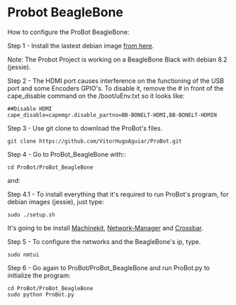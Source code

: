 # Probot BeagleBone

How to configure the ProBot BeagleBone:

Step 1 - Install the lastest debian image [from here](https://beagleboard.org/latest-images). 

Note: The Probot Project is working on a BeagleBone Black with debian 8.2 (jessie). 

Step 2 - The HDMI port causes interference on the functioning of the USB port and some Encoders GPIO's. To disable it, remove the # in front of the cape_disable command on the /boot/uEnv.txt so it looks like: 

    ##Disable HDMI
    cape_disable=capemgr.disable_partno=BB-BONELT-HDMI,BB-BONELT-HDMIN

Step 3 - Use git clone to download the ProBot's files.
	
	git clone https://github.com/VitorHugoAguiar/ProBot.git

Step 4  - Go to ProBot_BeagleBone with::
	
	cd ProBot/ProBot_BeagleBone
and:

Step 4.1 - To install everything that it's required to run ProBot's program, for debian images (jessie), just type:

	sudo ./setup.sh

It's going to be install [Machinekit](http://www.machinekit.io/), [Network-Manager](https://wiki.debian.org/NetworkManager) and [Crossbar](http://crossbar.io/).

Step 5 - To configure the networks and the BeagleBone's ip, type.

	sudo nmtui	

Step 6 - Go again to ProBot/ProBot_BeagleBone and run ProBot.py to initialize the program:

	cd ProBot/ProBot_BeagleBone
	sudo python ProBot.py

